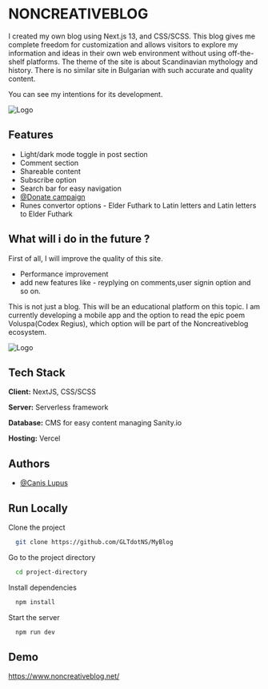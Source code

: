 # NONCREATIVEBLOG


I created my own blog using Next.js 13, and CSS/SCSS. This blog gives me complete freedom for customization and allows visitors to explore my information and ideas in their own web environment without using off-the-shelf platforms.
The theme of the site is about Scandinavian mythology and history. There is no similar site in Bulgarian with such accurate and quality content. 

You can see my intentions for its development.


![Logo](https://i.ibb.co/Pt049yr/FullLogo.jpg)



## Features

- Light/dark mode toggle in post section
- Comment section
- Shareable content
- Subscribe option
- Search bar for easy navigation
- [@Donate campaign](https://www.noncreativeblog.net/donate)
- Runes convertor options - Elder Futhark to Latin letters and Latin letters to Elder Futhark





## What will i do in the future ?

First of all, I will improve the quality of this site.

- Performance improvement
- add new features like - reyplying on comments,user signin option and so on.

This is not just a blog. This will be an educational platform on this topic. I am currently developing a mobile app and the option to read the epic poem Voluspa(Codex Regius), which option will be part of the Noncreativeblog ecosystem.

![Logo](https://media.canva.com/1/image-resize/1/681_700_100_PNG_F/czM6Ly9tZWRpYS1wcml2YXRlLmNhbnZhLmNvbS9GcWUtZy9NQUYyV0NGcWUtZy8xL3AucG5n?osig=AAAAAAAAAAAAAAAAAAAAALi4duOw0SQwfzGwKZPYJoTHikhnlhVv9td95Wn6nHCA&exp=1703705045&x-canva-quality=screen&csig=AAAAAAAAAAAAAAAAAAAAAAzvtHKJZdKrXpkiNd34jJrPSWoAmQX0Zm2yx4HGkFKr)

## Tech Stack

**Client:** NextJS, CSS/SCSS

**Server:** Serverless framework

**Database:** CMS for easy content managing Sanity.io

**Hosting:** Vercel

## Authors

- [@Canis Lupus](https://github.com/GLTdotNS)
  


## Run Locally

Clone the project

```bash
  git clone https://github.com/GLTdotNS/MyBlog
```

Go to the project directory

```bash
  cd project-directory
```

Install dependencies

```bash
  npm install
```

Start the server

```bash
  npm run dev
```

## Demo

https://www.noncreativeblog.net/
